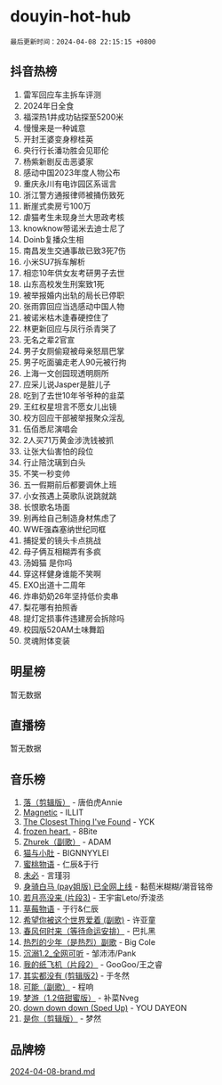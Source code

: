 # douyin-hot-hub

`最后更新时间：2024-04-08 22:15:15 +0800`

## 抖音热榜

1. 雷军回应车主拆车评测
1. 2024年日全食
1. 福深热1井成功钻探至5200米
1. 慢慢来是一种诚意
1. 开封王婆变身穆桂英
1. 央行行长潘功胜会见耶伦
1. 杨紫新剧反击恶婆家
1. 感动中国2023年度人物公布
1. 重庆永川有电诈园区系谣言
1. 浙江警方通报律师被捅伤致死
1. 断崖式卖房亏100万
1. 虐猫考生未现身兰大思政考核
1. knowknow带诺米去迪士尼了
1. Doinb复播众生相
1. 南昌发生交通事故已致3死7伤
1. 小米SU7拆车解析
1. 相恋10年供女友考研男子去世
1. 山东高校发生刑案致1死
1. 被举报婚内出轨的局长已停职
1. 张雨霏回应当选感动中国人物
1. 被诺米枯木逢春硬控住了
1. 林更新回应与凤行杀青哭了
1. 无名之辈2官宣
1. 男子女厕偷窥被母亲怒扇巴掌
1. 男子吃面骗走老人90元被行拘
1. 上海一文创园现透明厕所
1. 应采儿说Jasper是脏儿子
1. 吃到了去世10年爷爷种的韭菜
1. 王红权星坦言不愿女儿出镜
1. 校方回应干部被举报聚众淫乱
1. 伍佰悉尼演唱会
1. 2人买71万黄金涉洗钱被抓
1. 让张大仙害怕的段位
1. 行止陪沈璃到白头
1. 不笑一秒变帅
1. 五一假期前后都要调休上班
1. 小女孩遇上英歌队说跳就跳
1. 长恨歌名场面
1. 别再给自己制造身材焦虑了
1. WWE强森塞纳世纪同框
1. 捕捉爱的镜头卡点挑战
1. 母子俩互相糊弄有多疯
1. 汤姆猫 是你吗
1. 穿这样健身谁能不笑啊
1. EXO出道十二周年
1. 炸串奶奶26年坚持低价卖串
1. 梨花哪有拍照香
1. 提灯定损事件违建房会拆除吗
1. 校园版520AM土味舞蹈
1. 灵魂附体变装

## 明星榜

暂无数据

## 直播榜

暂无数据

## 音乐榜

1. [落（剪辑版）](https://sf5-hl-cdn-tos.douyinstatic.com/obj/tos-cn-ve-2774/o0h6HvN1BBbli9LtU3i5fQIleBQMF5Cg4TZmmC) - 唐伯虎Annie
1. [Magnetic](https://sf5-hl-cdn-tos.douyinstatic.com/obj/tos-cn-ve-2774/oAQCYdBNZfLACGDmVFAsfAtpy32tqErgQ3XgBN) - ILLIT
1. [The Closest Thing I've Found](https://sf3-cdn-tos.douyinstatic.com/obj/tos-cn-ve-2774/514ab5d9146f4d2ca454b7adff8e5e4d) - YCK
1. [frozen heart.](https://sf3-cdn-tos.douyinstatic.com/obj/tos-cn-ve-2774/oIIWJfyjIACZA9zQMtnJ6hQQhFC4vhCupoRBsO) - 8Bite
1. [Zhurek（副歌）](https://sf5-hl-cdn-tos.douyinstatic.com/obj/tos-cn-ve-2774/ooQm8FBZQDlf0btEYgVpCcSCQfrdJGBEKZYBGS) - ADAM
1. [猫与小肚](https://sf5-hl-cdn-tos.douyinstatic.com/obj/tos-cn-ve-2774/osZeoClMECgK8DYl6VebABgbchEtPYQjZEnRtd) - BIGNNYYLEI
1. [蜜桃物语](https://sf6-cdn-tos.douyinstatic.com/obj/tos-cn-ve-2774/oIhOSCZtIACtYU4XQkngiW9kCBfVD1Fz9IYeqL) - 仁辰&于行
1. [未必](https://sf27-cdn-tos.douyinstatic.com/obj/tos-cn-ve-2774/ogntQMFnKQDZUgTCYuJgfLEtleYZZFxBQqhhFB) - 言瑾羽
1. [身骑白马 (pay姐版) 已全网上线](https://sf5-hl-cdn-tos.douyinstatic.com/obj/tos-cn-ve-2774/oQLO5ZgLsFkaDhdIIveF2zUCgfweY0gWaH4AQG) - 黏苞米糊糊/潮音铭帝
1. [若月亮没来 (片段3)](https://sf5-hl-cdn-tos.douyinstatic.com/obj/tos-cn-ve-2774/okfyEUsGW1B1ovJi5JiN9IjvAT2lMwA054GoEB) - 王宇宙Leto/乔浚丞
1. [草莓物语](https://sf5-hl-cdn-tos.douyinstatic.com/obj/tos-cn-ve-2774/okynhJ7jEAIIZBfsLgYMEI8QC3WbQNN66RKzhT) - 于行&仁辰
1. [希望你被这个世界爱着 (副歌)](https://sf6-cdn-tos.douyinstatic.com/obj/tos-cn-ve-2774/oUHCmWQfZlE3QQBKBeD8rCFLpJzPgCpImhsxMt) - 许亚童
1. [春风何时来（等待命运安排）](https://sf5-hl-cdn-tos.douyinstatic.com/obj/tos-cn-ve-2774/oICBNbD3gelMfB4WgiD1KI2jQtXZE2FgHLwtsl) - 巴扎黑
1. [热烈的少年（是热烈）副歌](https://sf5-hl-cdn-tos.douyinstatic.com/obj/tos-cn-ve-2774/owVNI0CLDAUMtSz6TEYvfFBFL4UDFFhLfgK8fa) - Big Cole
1. [沉溺1.2_全网可听](https://sf3-cdn-tos.douyinstatic.com/obj/tos-cn-ve-2774/ok2QoiBqsWAX9McZmWiI9gAB0EzwD4Xj6yfmtH) - 邹沛沛/Pank
1. [我的纸飞机（片段2）](https://sf3-cdn-tos.douyinstatic.com/obj/tos-cn-ve-2774/oM2ZrKcg2CD5AeRB2gkeXOFB1IxAGJdZPazYHf) - GooGoo/王之睿
1. [其实都没有 (剪辑版2)](https://sf5-hl-cdn-tos.douyinstatic.com/obj/tos-cn-ve-2774/oEBNQenHZtBhxYjGgUDQk0BCHTigQafgFlbQ7k) - 于冬然
1. [可能（副歌）](https://sf5-hl-cdn-tos.douyinstatic.com/obj/tos-cn-ve-2774/cde1731888894259b333569393c2fb51) - 程响
1. [梦游（1.2倍甜蜜版）](https://sf6-cdn-tos.douyinstatic.com/obj/tos-cn-ve-2774/o4gyAUm8hwufoEABmwVIiQtHsFuGzAEEWtNMzo) - 补菜Nveg
1. [down down down (Sped Up)](https://sf5-hl-cdn-tos.douyinstatic.com/obj/tos-cn-ve-2774/ow80iABiXIO9DsFwK6WeZKMaJRi3BPJAotDy8m) - YOU DAYEON
1. [是你（剪辑版）](https://sf6-cdn-tos.douyinstatic.com/obj/tos-cn-ve-2774/46019dae783c4c969944217fe1cfafc4) - 梦然

## 品牌榜

[2024-04-08-brand.md](2024-04-08-brand.md)
